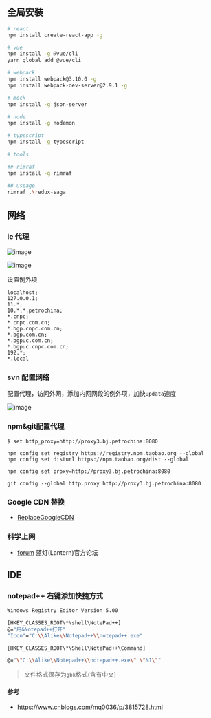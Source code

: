 ## 全局安装

````bash
# react
npm install create-react-app -g

# vue
npm install -g @vue/cli
yarn global add @vue/cli

# webpack
npm install webpack@3.10.0 -g
npm install webpack-dev-server@2.9.1 -g

# mock
npm install -g json-server

# node
npm install -g nodemon

# typescript
npm install -g typescript

# tools

## rimraf
npm install -g rimraf

## useage
rimraf .\redux-saga

````
## 网络

### ie 代理

![image](https://xiaoyueyue165.github.io/static/blog/Environment/proxy.png)

![image](https://xiaoyueyue165.github.io/static/blog/Environment/proxy2.png)

设置例外项

```
localhost;
127.0.0.1;
11.*;
10.*;*.petrochina;
*.cnpc;
*.cnpc.com.cn;
*.bgp.cnpc.com.cn;
*.bgp.com.cn;
*.bgpuc.com.cn;
*.bgpuc.cnpc.com.cn;
192.*;
*.local
```
### svn 配置网络

配置代理，访问外网，添加内网网段的例外项，加快`updata`速度

![image](https://xiaoyueyue165.github.io/static/blog/Environment/svnProxy.png)

### npm&git配置代理

```
$ set http_proxy=http://proxy3.bj.petrochina:8080

npm config set registry https://registry.npm.taobao.org --global
npm config set disturl https://npm.taobao.org/dist --global

npm config set proxy=http://proxy3.bj.petrochina:8080

git config --global http.proxy http://proxy3.bj.petrochina:8080

```
### Google CDN 替换

- [ReplaceGoogleCDN](https://github.com/justjavac/ReplaceGoogleCDN)

### 科学上网

- [forum](https://github.com/getlantern/forum) 蓝灯(Lantern)官方论坛

## IDE

### notepad++ 右键添加快捷方式
````bash
Windows Registry Editor Version 5.00

[HKEY_CLASSES_ROOT\*\shell\NotePad++]
@="用&Notepad++打开"
"Icon"="C:\\Alike\\Notepad++\\notepad++.exe"

[HKEY_CLASSES_ROOT\*\Shell\NotePad++\Command]

@="\"C:\\Alike\\Notepad++\\notepad++.exe\" \"%1\""
````
>文件格式保存为`gbk`格式(含有中文)

#### 参考
- https://www.cnblogs.com/mq0036/p/3815728.html
